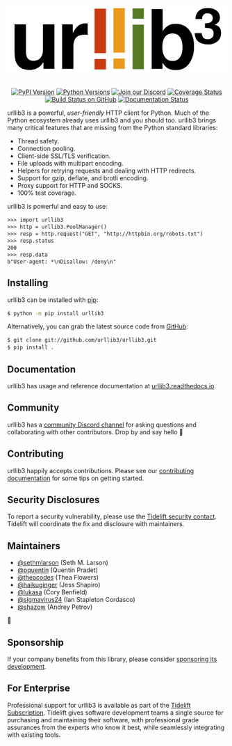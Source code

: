 <h1 align="center">

![urllib3](https://github.com/urllib3/urllib3/raw/main/docs/_static/banner_github.svg)

</h1>

<p align="center">
  <a href="https://pypi.org/project/urllib3"><img alt="PyPI Version" src="https://img.shields.io/pypi/v/urllib3.svg?maxAge=86400" /></a>
  <a href="https://pypi.org/project/urllib3"><img alt="Python Versions" src="https://img.shields.io/pypi/pyversions/urllib3.svg?maxAge=86400" /></a>
  <a href="https://discord.gg/urllib3"><img alt="Join our Discord" src="https://img.shields.io/discord/756342717725933608?color=%237289da&label=discord" /></a>
  <a href="https://codecov.io/gh/urllib3/urllib3"><img alt="Coverage Status" src="https://img.shields.io/codecov/c/github/urllib3/urllib3.svg" /></a>
  <a href="https://github.com/urllib3/urllib3/actions?query=workflow%3ACI"><img alt="Build Status on GitHub" src="https://github.com/urllib3/urllib3/workflows/CI/badge.svg" /></a>
  <a href="https://urllib3.readthedocs.io"><img alt="Documentation Status" src="https://readthedocs.org/projects/urllib3/badge/?version=latest" /></a>
</p>

urllib3 is a powerful, *user-friendly* HTTP client for Python. Much of the
Python ecosystem already uses urllib3 and you should too.
urllib3 brings many critical features that are missing from the Python
standard libraries:

- Thread safety.
- Connection pooling.
- Client-side SSL/TLS verification.
- File uploads with multipart encoding.
- Helpers for retrying requests and dealing with HTTP redirects.
- Support for gzip, deflate, and brotli encoding.
- Proxy support for HTTP and SOCKS.
- 100% test coverage.

urllib3 is powerful and easy to use:

```python3
>>> import urllib3
>>> http = urllib3.PoolManager()
>>> resp = http.request("GET", "http://httpbin.org/robots.txt")
>>> resp.status
200
>>> resp.data
b"User-agent: *\nDisallow: /deny\n"
```

## Installing

urllib3 can be installed with [pip](https://pip.pypa.io):

```bash
$ python -m pip install urllib3
```

Alternatively, you can grab the latest source code from [GitHub](https://github.com/urllib3/urllib3>):

```bash
$ git clone git://github.com/urllib3/urllib3.git
$ pip install .
```


## Documentation

urllib3 has usage and reference documentation at [urllib3.readthedocs.io](https://urllib3.readthedocs.io>).


## Community

urllib3 has a [community Discord channel](https://discord.gg/urllib3) for asking questions and
collaborating with other contributors. Drop by and say hello 👋


## Contributing

urllib3 happily accepts contributions. Please see our
[contributing documentation](https://urllib3.readthedocs.io/en/latest/contributing.html)
for some tips on getting started.


## Security Disclosures

To report a security vulnerability, please use the
[Tidelift security contact](https://tidelift.com/security).
Tidelift will coordinate the fix and disclosure with maintainers.


## Maintainers

- [@sethmlarson](https://github.com/sethmlarson) (Seth M. Larson)
- [@pquentin](https://github.com/pquentin) (Quentin Pradet)
- [@theacodes](https://github.com/theacodes) (Thea Flowers)
- [@haikuginger](https://github.com/haikuginger) (Jess Shapiro)
- [@lukasa](https://github.com/lukasa) (Cory Benfield)
- [@sigmavirus24](https://github.com/sigmavirus24) (Ian Stapleton Cordasco)
- [@shazow](https://github.com/shazow) (Andrey Petrov)

👋


## Sponsorship

If your company benefits from this library, please consider [sponsoring its
development](https://urllib3.readthedocs.io/en/latest/sponsors.html).


## For Enterprise

Professional support for urllib3 is available as part of the [Tidelift
Subscription][1].  Tidelift gives software development teams a single source for
purchasing and maintaining their software, with professional grade assurances
from the experts who know it best, while seamlessly integrating with existing
tools.

[1]: https://tidelift.com/subscription/pkg/pypi-urllib3?utm_source=pypi-urllib3&utm_medium=referral&utm_campaign=readme
